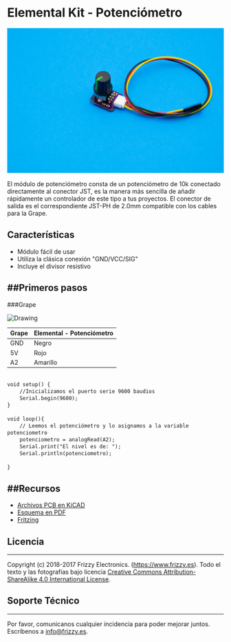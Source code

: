 # Elemental Kit - Potenciómetro

[![Texto alternativo](images/pot1.jpg "Modulo de potenciómetro basico")](www.frizzy.es/grape)

El módulo de potenciómetro consta de un potenciómetro de 10k conectado directamente al conector JST, es la manera más sencilla de añadir rápidamente un controlador de este tipo a tus proyectos. El conector de salida es el correspondiente JST-PH de 2.0mm compatible con los cables para la Grape.

## Características

* Módulo fácil de usar
* Utiliza la clásica conexión "GND/VCC/SIG"
* Incluye el divisor resistivo

##Primeros pasos
--------

###Grape


<img src="../images/montaje_pot.png" alt="Drawing" style="width: 400px;"/>

| Grape | Elemental - Potenciómetro |
| ----- | ----------------- |
| GND   | Negro             |
| 5V    | Rojo              |
| A2    | Amarillo          |


```arduino

void setup() {
    //Inicializamos el puerto serie 9600 baudios
    Serial.begin(9600);
}

void loop(){
    // Leemos el potenciómetro y lo asignamos a la variable potenciometro
    potenciometro = analogRead(A2);
    Serial.print("El nivel es de: ");
    Serial.println(potenciometro);

}
```


##Recursos
-------

-   [Archivos PCB en KiCAD](https://github.com/FrizzyElectronics/BasicModule)
-   [Esquema en PDF](https://raw.githubusercontent.com/FrizzyElectronics/BasicModule-II/master/pdf/BasicModule.pdf "File:BasicModule.pdf")
-   [Fritzing](https://raw.githubusercontent.com/FrizzyElectronics/AtomModulesFritzingParts/master/FritzingParts/Atom_Potentiometer.fzpz "File:BasicModule.pdf")

## Licencia
-------
Copyright (c) 2018-2017 Frizzy Electronics. (https://www.frizzy.es). Todo el texto y las fotografías bajo licencia <a rel="license" href="http://creativecommons.org/licenses/by-sa/4.0/">Creative Commons Attribution-ShareAlike 4.0 International License</a>. <a rel="license" href="http://creativecommons.org/licenses/by-sa/4.0/"> </a>

## Soporte Técnico
-------
Por favor, comunicanos cualquier incidencia para poder mejorar juntos. Escribenos a [info@frizzy.es](info@frizzy.es). 
